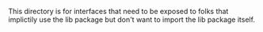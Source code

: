 This directory is for interfaces that need to be 
exposed to folks that implictily use the lib package but don't
want to import the lib package itself.

